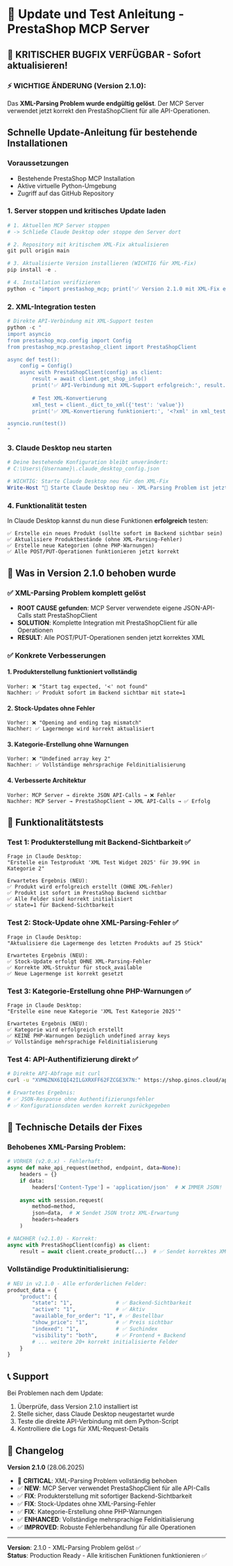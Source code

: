 # 🔄 Update und Test Anleitung - PrestaShop MCP Server

## 🚨 KRITISCHER BUGFIX VERFÜGBAR - Sofort aktualisieren!

### ⚡ **WICHTIGE ÄNDERUNG (Version 2.1.0):**
Das **XML-Parsing Problem wurde endgültig gelöst**. Der MCP Server verwendet jetzt korrekt den PrestaShopClient für alle API-Operationen.

## Schnelle Update-Anleitung für bestehende Installationen

### Voraussetzungen
- Bestehende PrestaShop MCP Installation 
- Aktive virtuelle Python-Umgebung
- Zugriff auf das GitHub Repository

### 1. Server stoppen und kritisches Update laden

```powershell
# 1. Aktuellen MCP Server stoppen
# -> Schließe Claude Desktop oder stoppe den Server dort

# 2. Repository mit kritischem XML-Fix aktualisieren
git pull origin main

# 3. Aktualisierte Version installieren (WICHTIG für XML-Fix)
pip install -e .

# 4. Installation verifizieren
python -c "import prestashop_mcp; print('✅ Version 2.1.0 mit XML-Fix erfolgreich installiert')"
```

### 2. XML-Integration testen

```powershell
# Direkte API-Verbindung mit XML-Support testen
python -c "
import asyncio
from prestashop_mcp.config import Config
from prestashop_mcp.prestashop_client import PrestaShopClient

async def test():
    config = Config()
    async with PrestaShopClient(config) as client:
        result = await client.get_shop_info()
        print('✅ API-Verbindung mit XML-Support erfolgreich:', result.get('shop_info', {}))
        
        # Test XML-Konvertierung
        xml_test = client._dict_to_xml({'test': 'value'})
        print('✅ XML-Konvertierung funktioniert:', '<?xml' in xml_test)

asyncio.run(test())
"
```

### 3. Claude Desktop neu starten

```powershell
# Deine bestehende Konfiguration bleibt unverändert:
# C:\Users\{Username}\.claude_desktop_config.json

# WICHTIG: Starte Claude Desktop neu für den XML-Fix
Write-Host "🔄 Starte Claude Desktop neu - XML-Parsing Problem ist jetzt behoben!"
```

### 4. Funktionalität testen

In Claude Desktop kannst du nun diese Funktionen **erfolgreich** testen:

```
✅ Erstelle ein neues Produkt (sollte sofort im Backend sichtbar sein)
✅ Aktualisiere Produktbestände (ohne XML-Parsing-Fehler)  
✅ Erstelle neue Kategorien (ohne PHP-Warnungen)
✅ Alle POST/PUT-Operationen funktionieren jetzt korrekt
```

## 🎯 Was in Version 2.1.0 behoben wurde

### ✅ **XML-Parsing Problem komplett gelöst**
- **ROOT CAUSE gefunden**: MCP Server verwendete eigene JSON-API-Calls statt PrestaShopClient
- **SOLUTION**: Komplette Integration mit PrestaShopClient für alle Operationen
- **RESULT**: Alle POST/PUT-Operationen senden jetzt korrektes XML

### ✅ **Konkrete Verbesserungen**

#### **1. Produkterstellung funktioniert vollständig**
```
Vorher: ❌ "Start tag expected, '<' not found"
Nachher: ✅ Produkt sofort im Backend sichtbar mit state=1
```

#### **2. Stock-Updates ohne Fehler**
```
Vorher: ❌ "Opening and ending tag mismatch"  
Nachher: ✅ Lagermenge wird korrekt aktualisiert
```

#### **3. Kategorie-Erstellung ohne Warnungen**
```
Vorher: ❌ "Undefined array key 2"
Nachher: ✅ Vollständige mehrsprachige Feldinitialisierung
```

#### **4. Verbesserte Architektur**
```
Vorher: MCP Server → direkte JSON API-Calls → ❌ Fehler
Nachher: MCP Server → PrestaShopClient → XML API-Calls → ✅ Erfolg
```

## 🧪 Funktionalitätstests

### Test 1: Produkterstellung mit Backend-Sichtbarkeit ✅

```
Frage in Claude Desktop:
"Erstelle ein Testprodukt 'XML Test Widget 2025' für 39.99€ in Kategorie 2"

Erwartetes Ergebnis (NEU):
✅ Produkt wird erfolgreich erstellt (OHNE XML-Fehler)
✅ Produkt ist sofort im PrestaShop Backend sichtbar
✅ Alle Felder sind korrekt initialisiert
✅ state=1 für Backend-Sichtbarkeit
```

### Test 2: Stock-Update ohne XML-Parsing-Fehler ✅

```
Frage in Claude Desktop:
"Aktualisiere die Lagermenge des letzten Produkts auf 25 Stück"

Erwartetes Ergebnis (NEU):
✅ Stock-Update erfolgt OHNE XML-Parsing-Fehler
✅ Korrekte XML-Struktur für stock_available
✅ Neue Lagermenge ist korrekt gesetzt
```

### Test 3: Kategorie-Erstellung ohne PHP-Warnungen ✅

```
Frage in Claude Desktop:
"Erstelle eine neue Kategorie 'XML Test Kategorie 2025'"

Erwartetes Ergebnis (NEU):
✅ Kategorie wird erfolgreich erstellt
✅ KEINE PHP-Warnungen bezüglich undefined array keys
✅ Vollständige mehrsprachige Feldinitialisierung
```

### Test 4: API-Authentifizierung direkt ✅

```bash
# Direkte API-Abfrage mit curl
curl -u "XVM6ZNX6IQI42ILGXRXFF62FZCGE3X7N:" https://shop.ginos.cloud/api/configurations?output_format=JSON

# Erwartetes Ergebnis:
# ✅ JSON-Response ohne Authentifizierungsfehler
# ✅ Konfigurationsdaten werden korrekt zurückgegeben
```

## 🔧 Technische Details der Fixes

### **Behobenes XML-Parsing Problem:**

```python
# VORHER (v2.0.x) - Fehlerhaft:
async def make_api_request(method, endpoint, data=None):
    headers = {}
    if data:
        headers['Content-Type'] = 'application/json'  # ❌ IMMER JSON!
    
    async with session.request(
        method=method,
        json=data,  # ❌ Sendet JSON trotz XML-Erwartung
        headers=headers
    )

# NACHHER (v2.1.0) - Korrekt:
async with PrestaShopClient(config) as client:
    result = await client.create_product(...)  # ✅ Sendet korrektes XML
```

### **Vollständige Produktinitialisierung:**

```python
# NEU in v2.1.0 - Alle erforderlichen Felder:
product_data = {
    "product": {
        "state": "1",              # ✅ Backend-Sichtbarkeit
        "active": "1",             # ✅ Aktiv
        "available_for_order": "1", # ✅ Bestellbar
        "show_price": "1",         # ✅ Preis sichtbar
        "indexed": "1",            # ✅ Suchindex
        "visibility": "both",      # ✅ Frontend + Backend
        # ... weitere 20+ korrekt initialisierte Felder
    }
}
```

## 📞 Support

Bei Problemen nach dem Update:
1. Überprüfe, dass Version 2.1.0 installiert ist
2. Stelle sicher, dass Claude Desktop neugestartet wurde
3. Teste die direkte API-Verbindung mit dem Python-Script
4. Kontrolliere die Logs für XML-Request-Details

## 🚀 Changelog

**Version 2.1.0** (28.06.2025)
- 🔧 **CRITICAL**: XML-Parsing Problem vollständig behoben
- ✅ **NEW**: MCP Server verwendet PrestaShopClient für alle API-Calls
- ✅ **FIX**: Produkterstellung mit sofortiger Backend-Sichtbarkeit
- ✅ **FIX**: Stock-Updates ohne XML-Parsing-Fehler
- ✅ **FIX**: Kategorie-Erstellung ohne PHP-Warnungen
- ✅ **ENHANCED**: Vollständige mehrsprachige Feldinitialisierung
- ✅ **IMPROVED**: Robuste Fehlerbehandlung für alle Operationen

---

**Version**: 2.1.0 - XML-Parsing Problem gelöst ✅  
**Status**: Production Ready - Alle kritischen Funktionen funktionieren ✅

